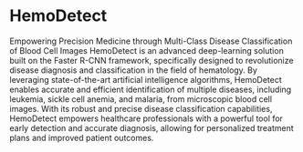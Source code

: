 # HemoDetect
Empowering Precision Medicine through Multi-Class Disease Classification of Blood Cell Images
HemoDetect is an advanced deep-learning solution built on the Faster R-CNN framework, specifically designed to revolutionize disease diagnosis and classification in the field of hematology. By leveraging state-of-the-art artificial intelligence algorithms, HemoDetect enables accurate and efficient identification of multiple diseases, including leukemia, sickle cell anemia, and malaria, from microscopic blood cell images. With its robust and precise disease classification capabilities, HemoDetect empowers healthcare professionals with a powerful tool for early detection and accurate diagnosis, allowing for personalized treatment plans and improved patient outcomes.
